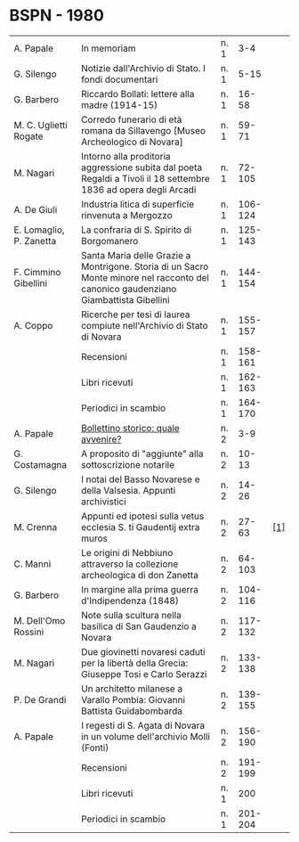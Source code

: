 # BSPN - 1980

<table>
    <tr>
        <td>A. Papale</td>
        <td>In memoriam</td>
        <td>n. 1</td>
        <td>3-4</td>
        <td></td>
    </tr>
    <tr>
        <td>G. Silengo</td>
        <td>Notizie dall'Archivio di Stato. I fondi documentari</td>
        <td>n. 1</td>
        <td>5-15</td>
        <td></td>
    </tr>
    <tr>
        <td>G. Barbero</td>
        <td>Riccardo Bollati: lettere alla madre (1914-15)</td>
        <td>n. 1</td>
        <td>16-58</td>
        <td></td>
    </tr>
    <tr>
        <td>M. C. Uglietti Rogate</td>
        <td>Corredo funerario di et&agrave; romana da Sillavengo [Museo Archeologico di Novara]</td>
        <td>n. 1</td>
        <td>59-71</td>
        <td></td>
    </tr>
    <tr>
        <td>M. Nagari</td>
        <td>Intorno alla proditoria aggressione subita dal poeta Regaldi a Tivoli il 18 settembre 1836 ad opera degli
            Arcadi
        </td>
        <td>n. 1</td>
        <td>72-105</td>
        <td></td>
    </tr>
    <tr>
        <td>A. De Giuli</td>
        <td>Industria litica di superficie rinvenuta a Mergozzo</td>
        <td>n. 1</td>
        <td>106-124</td>
        <td></td>
    </tr>
    <tr>
        <td>E. Lomaglio, P. Zanetta</td>
        <td>La confraria di S. Spirito di Borgomanero</td>
        <td>n. 1</td>
        <td>125-143</td>
        <td></td>
    </tr>
    <tr>
        <td>F. Cimmino Gibellini</td>
        <td>Santa Maria delle Grazie a Montrigone. Storia di un Sacro Monte minore nel racconto del canonico gaudenziano
            Giambattista Gibellini
        </td>
        <td>n. 1</td>
        <td>144-154</td>
        <td></td>
    </tr>
    <tr>
        <td>A. Coppo</td>
        <td>Ricerche per tesi di laurea compiute nell'Archivio di Stato di Novara</td>
        <td>n. 1</td>
        <td>155-157</td>
        <td></td>
    </tr>
    <tr>
        <td></td>
        <td>Recensioni</td>
        <td>n. 1</td>
        <td>158-161</td>
        <td></td>
    </tr>
    <tr>
        <td></td>
        <td>Libri ricevuti</td>
        <td>n. 1</td>
        <td>162-163</td>
        <td></td>
    </tr>
    <tr>
        <td></td>
        <td>Periodici in scambio</td>
        <td>n. 1</td>
        <td>164-170</td>
        <td></td>
    </tr>
    <tr>
        <td>A. Papale</td>
        <td><a href="http://www.ssno.it/SSN/ssn_ssn06.html">Bollettino storico: quale avvenire?</a></td>
        <td>n. 2</td>
        <td>3-9</td>
        <td></td>
    </tr>
    <tr>
        <td>G. Costamagna</td>
        <td>A proposito di "aggiunte" alla sottoscrizione notarile</td>
        <td>n. 2</td>
        <td>10-13</td>
        <td></td>
    </tr>
    <tr>
        <td>G. Silengo</td>
        <td>I notai del Basso Novarese e della Valsesia. Appunti archivistici</td>
        <td>n. 2</td>
        <td>14-26</td>
        <td></td>
    </tr>
    <tr>
        <td>M. Crenna</td>
        <td>Appunti ed ipotesi sulla vetus ecclesia S. ti Gaudentij extra muros</td>
        <td>n. 2</td>
        <td>27-63</td>
        <td><a href="https://en.calameo.com/read/004733128511ea5d03196">[1]</a></td>
    </tr>
    <tr>
        <td>C. Manni</td>
        <td>Le origini di Nebbiuno attraverso la collezione archeologica di don Zanetta</td>
        <td>n. 2</td>
        <td>64-103</td>
        <td></td>
    </tr>
    <tr>
        <td>G. Barbero</td>
        <td>In margine alla prima guerra d'Indipendenza (1848)</td>
        <td>n. 2</td>
        <td>104-116</td>
        <td></td>
    </tr>
    <tr>
        <td>M. Dell'Omo Rossini</td>
        <td>Note sulla scultura nella basilica di San Gaudenzio a Novara</td>
        <td>n. 2</td>
        <td>117-132</td>
        <td></td>
    </tr>
    <tr>
        <td>M. Nagari</td>
        <td>Due giovinetti novaresi caduti per la libert&agrave; della Grecia: Giuseppe Tosi e Carlo Serazzi</td>
        <td>n. 2</td>
        <td>133-138</td>
        <td></td>
    </tr>
    <tr>
        <td>P. De Grandi</td>
        <td>Un architetto milanese a Varallo Pombia: Giovanni Battista Guidabombarda</td>
        <td>n. 2</td>
        <td>139-155</td>
        <td></td>
    </tr>
    <tr>
        <td>A. Papale</td>
        <td>I regesti di S. Agata di Novara in un volume dell'archivio Molli (Fonti)</td>
        <td>n. 2</td>
        <td>156-190</td>
        <td></td>
    </tr>
    <tr>
        <td></td>
        <td>Recensioni</td>
        <td>n. 2</td>
        <td>191-199</td>
        <td></td>
    </tr>
    <tr>
        <td></td>
        <td>Libri ricevuti</td>
        <td>n. 1</td>
        <td>200</td>
        <td></td>
    </tr>
    <tr>
        <td></td>
        <td>Periodici in scambio</td>
        <td>n. 1</td>
        <td>201-204</td>
        <td></td>
    </tr>
</table>